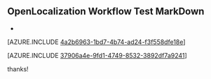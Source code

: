 ## OpenLocalization Workflow Test MarkDown
* 

[AZURE.INCLUDE [4a2b6963-1bd7-4b74-ad24-f3f558dfe18e](calleeMd1.md)]



[AZURE.INCLUDE [37906a4e-9fd1-4749-8532-3892df7a9241](calleeMd2.md)]

 
thanks!